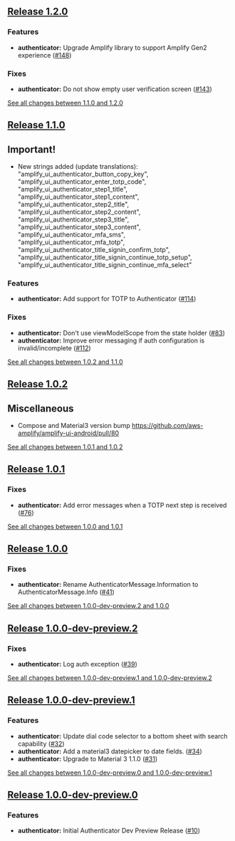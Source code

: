 ## [Release 1.2.0](https://github.com/aws-amplify/amplify-ui-android/releases/tag/release_authenticator_v1.2.0)

### Features
- **authenticator:** Upgrade Amplify library to support Amplify Gen2 experience ([#148](https://github.com/aws-amplify/amplify-ui-android/pull/148))

### Fixes
- **authenticator:** Do not show empty user verification screen ([#143](https://github.com/aws-amplify/amplify-ui-android/pull/143))

[See all changes between 1.1.0 and 1.2.0](https://github.com/aws-amplify/amplify-ui-android/compare/release_authenticator_v1.1.0...release_authenticator_v1.2.0)

## [Release 1.1.0](https://github.com/aws-amplify/amplify-ui-android/releases/tag/release_authenticator_v1.1.0)

## Important!
* New strings added (update translations): "amplify_ui_authenticator_button_copy_key", "amplify_ui_authenticator_enter_totp_code", "amplify_ui_authenticator_step1_title", "amplify_ui_authenticator_step1_content", "amplify_ui_authenticator_step2_title", "amplify_ui_authenticator_step2_content", "amplify_ui_authenticator_step3_title", "amplify_ui_authenticator_step3_content", "amplify_ui_authenticator_mfa_sms", "amplify_ui_authenticator_mfa_totp", "amplify_ui_authenticator_title_signin_confirm_totp", "amplify_ui_authenticator_title_signin_continue_totp_setup", "amplify_ui_authenticator_title_signin_continue_mfa_select"

### Features
- **authenticator:** Add support for TOTP to Authenticator ([#114](https://github.com/aws-amplify/amplify-ui-android/pull/114))

### Fixes
- **authenticator:** Don't use viewModelScope from the state holder ([#83](https://github.com/aws-amplify/amplify-ui-android/pull/83))
- **authenticator:** Improve error messaging if auth configuration is invalid/incomplete ([#112](https://github.com/aws-amplify/amplify-ui-android/pull/112))

[See all changes between 1.0.2 and 1.1.0](https://github.com/aws-amplify/amplify-ui-android/compare/release_authenticator_v1.0.2...release_authenticator_v1.1.0)

## [Release 1.0.2](https://github.com/aws-amplify/amplify-ui-android/releases/tag/release_authenticator_v1.0.2)

## Miscellaneous
* Compose and Material3 version bump https://github.com/aws-amplify/amplify-ui-android/pull/80

[See all changes between 1.0.1 and 1.0.2](https://github.com/aws-amplify/amplify-ui-android/compare/release_authenticator_v1.0.1...release_authenticator_v1.0.2)

## [Release 1.0.1](https://github.com/aws-amplify/amplify-ui-android/releases/tag/release_authenticator_v1.0.1)

### Fixes
- **authenticator:** Add error messages when a TOTP next step is received ([#76](https://github.com/aws-amplify/amplify-ui-android/issues/76))

[See all changes between 1.0.0 and 1.0.1](https://github.com/aws-amplify/amplify-ui-android/compare/release_authenticator_v1.0.0...release_authenticator_v1.0.1)

## [Release 1.0.0](https://github.com/aws-amplify/amplify-ui-android/releases/tag/release_authenticator_v1.0.0)

### Fixes
- **authenticator:** Rename AuthenticatorMessage.Information to AuthenticatorMessage.Info ([#41](https://github.com/aws-amplify/amplify-ui-android/issues/41))

[See all changes between 1.0.0-dev-preview.2 and 1.0.0](https://github.com/aws-amplify/amplify-ui-android/compare/release_authenticator_v1.0.0-dev-preview.2...release_authenticator_v1.0.0)

## [Release 1.0.0-dev-preview.2](https://github.com/aws-amplify/amplify-ui-android/releases/tag/release_authenticator_v1.0.0-dev-preview.2)

### Fixes
- **authenticator:** Log auth exception ([#39](https://github.com/aws-amplify/amplify-ui-android/issues/39))

[See all changes between 1.0.0-dev-preview.1 and 1.0.0-dev-preview.2](https://github.com/aws-amplify/amplify-ui-android/compare/release_authenticator_v1.0.0-dev-preview.1...release_authenticator_v1.0.0-dev-preview.2)

## [Release 1.0.0-dev-preview.1](https://github.com/aws-amplify/amplify-ui-android/releases/tag/release_authenticator_v1.0.0-dev-preview.1)

### Features
- **authenticator:** Update dial code selector to a bottom sheet with search capability ([#32](https://github.com/aws-amplify/amplify-ui-android/issues/32))
- **authenticator:** Add a material3 datepicker to date fields. ([#34](https://github.com/aws-amplify/amplify-ui-android/issues/34))
- **authenticator:** Upgrade to Material 3 1.1.0 ([#31](https://github.com/aws-amplify/amplify-ui-android/issues/31))

[See all changes between 1.0.0-dev-preview.0 and 1.0.0-dev-preview.1](https://github.com/aws-amplify/amplify-ui-android/compare/release_authenticator_v1.0.0-dev-preview.0...release_authenticator_v1.0.0-dev-preview.1)

## [Release 1.0.0-dev-preview.0](https://github.com/aws-amplify/amplify-ui-android/releases/tag/release_authenticator_v1.0.0-dev-preview.0)

### Features
- **authenticator:** Initial Authenticator Dev Preview Release ([#10](https://github.com/aws-amplify/amplify-ui-android/issues/10))

